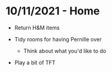 # 10/11/2021 - Home
- Return H&M items

- Tidy rooms for having Pernille over
	- Think about what you'd like to do 

- Play a bit of TFT

<!-- {BearID:37446BD1-C718-4F12-A347-C51A5A6E6E01-936-00000010A5637217} -->
